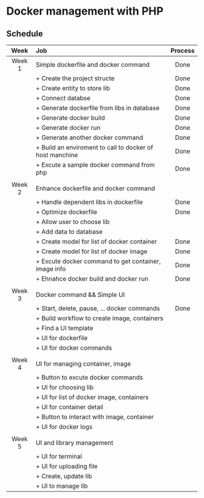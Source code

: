 # Docker management with PHP

## Schedule

|  Week  | Job                                                      | Process|
| :----: | :------------------------------------------------------- | :----: |
| Week 1 | Simple dockerfile and docker command                     |  Done  |
|        | + Create the project structe                             |  Done  |
|        | + Create entity to store lib                             |  Done  |
|        | + Connect databse                                        |  Done  |
|        | + Generate dockerfile from libs in database              |  Done  |
|        | + Generate docker build                                  |  Done  |
|        | + Generate docker run                                    |  Done  |
|        | + Generate another docker command                        |  Done  |
|        | + Build an enviroment to call to docker of host manchine |  Done  |
|        | + Excute a sample docker command from php                |  Done  |
|        |                                                          |        |
| Week 2 | Enhance dockerfile and docker command                    |        |
|        | + Handle dependent libs in dockerfile                    |  Done  |
|        | + Optimize dockerfile                                    |  Done  |
|        | + Allow user to choose lib                               |        |
|        | + Add data to database                                   |        |
|        | + Create model for list of docker container              |  Done  |
|        | + Create model for list of docker image                  |  Done  |
|        | + Excute docker command to get container, image info     |  Done  |
|        | + Ehnahce docker build and docker run                    |  Done  |
|        |                                                          |        |
| Week 3 | Docker command && Simple UI                              |        |
|        | + Start, delete, pause, ... docker commands              |  Done  |
|        | + Build workflow to create image, containers             |  	     |
|        | + Find a UI template                                     |        |
|        | + UI for dockerfile                                      |        |
|        | + UI for docker commands                                 |        |
|        |                                                          |        |
| Week 4 | UI for managing container, image                         |        |
|        | + Button to excute docker commands                       |        |
|        | + UI for choosing lib                                    |        |
|        | + UI for list of docker image, containers                |        |
|        | + UI for container detail                                |        |
|        | + Button to interact with image, container               |        |
|        | + UI for docker logs                                     |        |
|        |                                                          |        |
| Week 5 | UI and library management                                |        |
|        | + UI for terminal                                        |        |
|        | + UI for uploading file                                  |        |
|        | + Create, update lib                                     |        |
|        | + UI to manage lib                                       |        |
